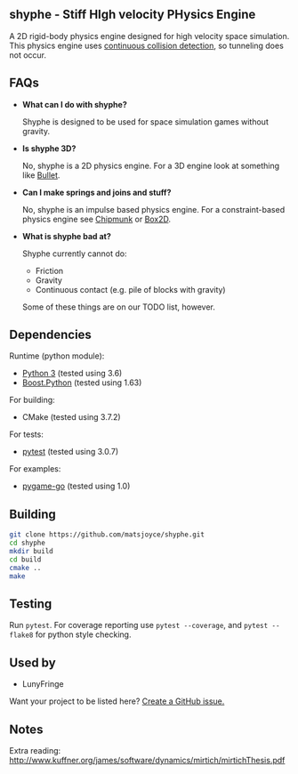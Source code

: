 shyphe - Stiff HIgh velocity PHysics Engine
-------------------------------------------

A 2D rigid-body physics engine designed for high velocity space simulation. This physics engine uses [continuous collision detection](https://en.wikipedia.org/wiki/Collision_detection#A_posteriori_.28discrete.29_versus_a_priori_.28continuous.29), so tunneling does not occur.

FAQs
----

 - **What can I do with shyphe?**

     Shyphe is designed to be used for space simulation games without gravity.

 - **Is shyphe 3D?**

     No, shyphe is a 2D physics engine. For a 3D engine look at something like [Bullet](http://bulletphysics.org/wordpress/).

 - **Can I make springs and joins and stuff?**

     No, shyphe is an impulse based physics engine. For a constraint-based physics engine see [Chipmunk](https://chipmunk-physics.net/) or [Box2D](http://box2d.org/).

 - **What is shyphe bad at?**

     Shyphe currently cannot do:

      - Friction
      - Gravity
      - Continuous contact (e.g. pile of blocks with gravity)

     Some of these things are on our TODO list, however.

Dependencies
------------

Runtime (python module):

 - [Python 3](https://github.com/python/cpython) (tested using 3.6)
 - [Boost.Python](https://github.com/boostorg/python) (tested using 1.63)

For building:

 - CMake (tested using 3.7.2)

For tests:

 - [pytest](http://docs.pytest.org/en/latest/index.html) (tested using 3.0.7)

For examples:

 - [pygame-go](https://github.com/matsjoyce/pygame-go) (tested using 1.0)

Building
--------

```bash
git clone https://github.com/matsjoyce/shyphe.git
cd shyphe
mkdir build
cd build
cmake ..
make
```

Testing
-------

Run `pytest`. For coverage reporting use `pytest --coverage`, and `pytest --flake8` for python style checking.

Used by
-------

 - LunyFringe

Want your project to be listed here? [Create a GitHub issue.](https://github.com/matsjoyce/shyphe/issues/new)

Notes
-----

Extra reading: http://www.kuffner.org/james/software/dynamics/mirtich/mirtichThesis.pdf
